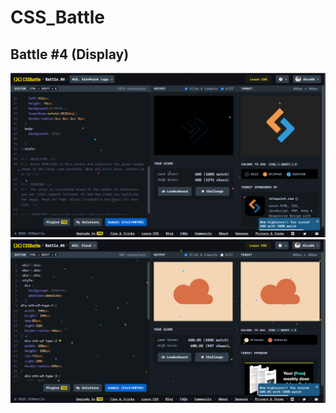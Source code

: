 # CSS_Battle

## Battle #4    (Display)


![Alt text](Battle%204%20%20%5B21%5D%20SitePoint%20Logo/images/Site%20Point%20Logo.png)
![Alt text](Battle%204%20%20%5B22%5D%20Cloud/images/Cloud.png)